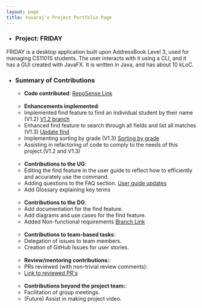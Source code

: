 ```yaml
---
layout: page
title: Yuvaraj's Project Portfolio Page
---
```


- ### Project: FRIDAY
FRIDAY is a desktop application built upon AddressBook Level 3, used for managing CS1101S students.
The user interacts with it using a CLI, and it has a GUI created with JavaFX. It is written in Java, and has about
10 kLoC.

- ### Summary of Contributions
    - **Code contributed**: [RepoSense Link](https://nus-cs2103-ay2223s1.github.io/tp-dashboard/?search=Yuvaraj0702&breakdown=true)
      <br>
      <br>
    - **Enhancements implemented**:
    - Implemented find feature to find an individual student by their name (V1.2) [V1.2 branch](https://github.com/Yuvaraj0702/tp/tree/v1.2)
    - Enhanced find feature to search through all fields and list all matches (V1.3) [Update find](https://github.com/Yuvaraj0702/tp/tree/Update-find)
    - Implementing sorting by grade (V1.3) [Sorting by grade](https://github.com/Yuvaraj0702/tp/tree/Update-find)
    - Assisting in refactoring of code to comply to the needs of this project.(V1.2 and V1.3)
      <br>
      <br>
    - **Contributions to the UG**:
    - Editing the find feature in the user guide to reflect how to efficiently and accurately use the command.
    - Adding questions to the FAQ section. [User guide updates](https://github.com/AY2223S1-CS2103T-W15-4/tp/pull/189)
    - Add Glossary explaining key terms
      <br>
      <br>
    - **Contributions to the DG**:
    - Add documentation for the find feature.
    - Add diagrams and use cases for the find feature.
    - Added Non-functional requirements [Branch Link](https://github.com/Yuvaraj0702/tp/tree/update_DG)
      <br>
      <br>
    - **Contributions to team-based tasks**: 
    - Delegation of issues to team members.
    - Creation of GitHub Issues for user stories.
      <br>
      <br>
    - **Review/mentoring contributions:**:
    - PRs reviewed (with non-trivial review comments):
    - [Link to reviewed PR's](https://github.com/AY2223S1-CS2103T-W15-4/tp/pulls?q=is%3Apr+is%3Aclosed+author%3Akaij77) 
      <br>
      <br>
    - **Contributions beyond the project team:**:
    - Facilitation of group meetings.
    - (Future) Assist in making project video.
    